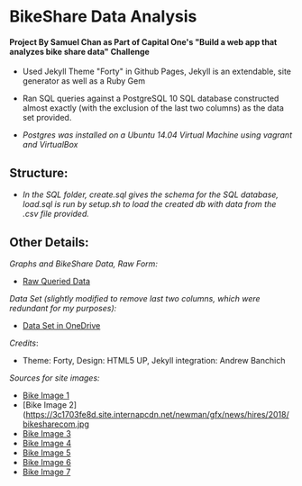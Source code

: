 # BikeShare Data Analysis

#### Project By Samuel Chan as Part of Capital One's "Build a web app that analyzes bike share data" Challenge

* Used Jekyll Theme "Forty" in Github Pages, Jekyll is an extendable, site generator as well as a Ruby Gem

* Ran SQL queries against a PostgreSQL 10 SQL database constructed almost exactly (with the exclusion of the last two columns) as the data set provided.

* _Postgres was installed on a Ubuntu 14.04 Virtual Machine using vagrant and VirtualBox_

## Structure: 
* _In the SQL folder, create.sql gives the schema for the SQL database, load.sql is run by setup.sh to load the created db with data from the .csv file provided._


## Other Details: 

_Graphs and BikeShare Data, Raw Form:_

* [Raw Queried Data](https://docs.google.com/spreadsheets/d/1rVLPtiSPRDdep2JzK3rndaCvenErN2CiX61xaQPIWig/edit#gid=1112289210)

_Data Set (slightly modified to remove last two columns, which were redundant for my purposes):_
* [Data Set in OneDrive](https://onedrive.live.com/embed?cid=C5E9968C10017902&resid=C5E9968C10017902%21108&authkey=AGS3CfPqFt4CXM0)

_Credits_:
* Theme: Forty, Design: HTML5 UP, Jekyll integration: Andrew Banchich

_Sources for site images:_
* [Bike Image 1](https://images6.alphacoders.com/549/549198.jpg)
* [Bike Image 2](https://3c1703fe8d.site.internapcdn.net/newman/gfx/news/hires/2018/bikesharecom.jpg
* [Bike Image 3](https://cdn.vox-cdn.com/thumbor/uk-L88Fuk5zXZmu_A0B_U4X3HTg=/0x0:960x720/1200x800/filters:focal(404x284:556x436)/cdn.vox-cdn.com/uploads/chorus_image/image/58251759/spin_bikeshare_facebook.0.jpg)
* [Bike Image 4](https://1105am3mju9f3st1xn20q6ek-wpengine.netdna-ssl.com/wp-content/uploads/2016/06/10520301886_6296562786_b-729x364-1466690964.jpg)
* [Bike Image 5](https://media.gannett-cdn.com/courierjournal/brightcove/29913742001/201705/1885/29913742001_5447959538001_5447937546001-vs.jpg)
* [Bike Image 6](https://ase.org/sites/ase.org/files/styles/featured_blog/public/bike_share2_0_website.png?itok=lL_t-9r1)
* [Bike Image 7](https://whyy.org/wp-content/uploads/2017/12/bigstock-210609340-768x513.jpg)
